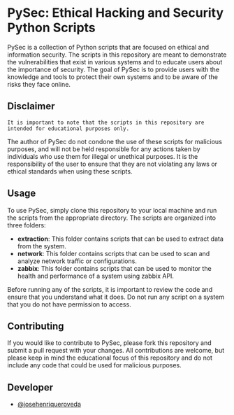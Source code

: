 # PySec: Ethical Hacking and Security Python Scripts

PySec is a collection of Python scripts that are focused on ethical and information security. The scripts in this repository are meant to demonstrate the vulnerabilities that exist in various systems and to educate users about the importance of security. The goal of PySec is to provide users with the knowledge and tools to protect their own systems and to be aware of the risks they face online.

## Disclaimer
```http
It is important to note that the scripts in this repository are intended for educational purposes only. 
```
The author of PySec do not condone the use of these scripts for malicious purposes, and will not be held responsible for any actions taken by individuals who use them for illegal or unethical purposes. It is the responsibility of the user to ensure that they are not violating any laws or ethical standards when using these scripts.


## Usage
To use PySec, simply clone this repository to your local machine and run the scripts from the appropriate directory. The scripts are organized into three folders:

 - **extraction**: This folder contains scripts that can be used to extract data from the system.
 - **network**: This folder contains scripts that can be used to scan and analyze network traffic or configurations.
 - **zabbix**: This folder contains scripts that can be used to monitor the health and performance of a system using zabbix API.
 
Before running any of the scripts, it is important to review the code and ensure that you understand what it does. Do not run any script on a system that you do not have permission to access.

## Contributing
If you would like to contribute to PySec, please fork this repository and submit a pull request with your changes. All contributions are welcome, but please keep in mind the educational focus of this repository and do not include any code that could be used for malicious purposes.


## Developer

- [@josehenriqueroveda](https://www.github.com/josehenriqueroveda)
